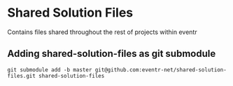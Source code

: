 # Shared Solution Files
Contains files shared throughout the rest of projects within eventr

## Adding shared-solution-files as git submodule
```
git submodule add -b master git@github.com:eventr-net/shared-solution-files.git shared-solution-files
```
